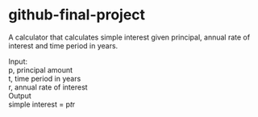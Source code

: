 # github-final-project
A calculator that calculates simple interest given principal, annual rate of interest and time period in years.

Input: <br/>
   p, principal amount <br/>
   t, time period in years <br/>
   r, annual rate of interest <br/>
Output <br/>
   simple interest = p*t*r 
